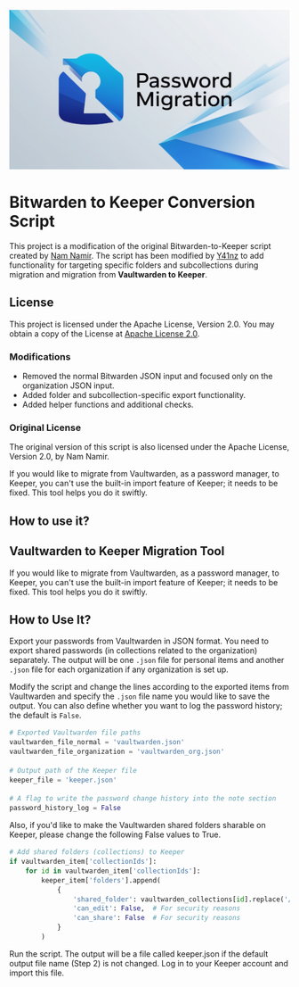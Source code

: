 ![Logo](./Logo.jpg)
# Bitwarden to Keeper Conversion Script

This project is a modification of the original Bitwarden-to-Keeper script created by [Nam Namir](https://github.com/namnamir/Bitwarden-to-Keeper). The script has been modified by [Y41nz](https://github.com/Y41nz/BitwardenToKeeperConverter) to add functionality for targeting specific folders and subcollections during migration and migration from **Vaultwarden to Keeper**.

## License

This project is licensed under the Apache License, Version 2.0. You may obtain a copy of the License at [Apache License 2.0](http://www.apache.org/licenses/LICENSE-2.0).

### Modifications

- Removed the normal Bitwarden JSON input and focused only on the organization JSON input.
- Added folder and subcollection-specific export functionality.
- Added helper functions and additional checks.

### Original License

The original version of this script is also licensed under the Apache License, Version 2.0, by Nam Namir.

If you would like to migrate from Vaultwarden, as a password manager, to Keeper, you can't use the built-in import feature of Keeper; it needs to be fixed. This tool helps you do it swiftly.

## How to use it?

## Vaultwarden to Keeper Migration Tool

If you would like to migrate from Vaultwarden, as a password manager, to Keeper, you can't use the built-in import feature of Keeper; it needs to be fixed. This tool helps you do it swiftly.

## How to Use It?

Export your passwords from Vaultwarden in JSON format. You need to export shared passwords (in collections related to the organization) separately. The output will be one `.json` file for personal items and another `.json` file for each organization if any organization is set up.

Modify the script and change the lines according to the exported items from Vaultwarden and specify the `.json` file name you would like to save the output. You can also define whether you want to log the password history; the default is `False`.

```python
# Exported Vaultwarden file paths
vaultwarden_file_normal = 'vaultwarden.json'
vaultwarden_file_organization = 'vaultwarden_org.json'

# Output path of the Keeper file
keeper_file = 'keeper.json'

# A flag to write the password change history into the note section
password_history_log = False
```

Also, if you'd like to make the Vaultwarden shared folders sharable on Keeper, please change the following False values to True.

```python
# Add shared folders (collections) to Keeper
if vaultwarden_item['collectionIds']:
    for id in vaultwarden_item['collectionIds']:
        keeper_item['folders'].append(
            {
                'shared_folder': vaultwarden_collections[id].replace('/', '\\'),
                'can_edit': False,  # For security reasons
                'can_share': False  # For security reasons
            }
        )
```

Run the script. The output will be a file called keeper.json if the default output file name (Step 2) is not changed.
Log in to your Keeper account and import this file.
